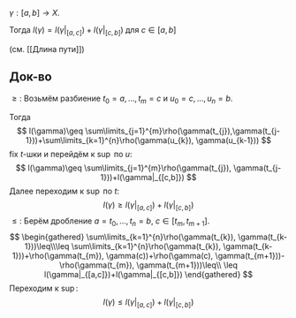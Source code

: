 $\gamma:[a,b]\to X$.

Тогда $l(\gamma)=l(\gamma|_{[a,c]})+l(\gamma|_{[c,b]})$ для $c\in[a,b]$

(см. [[Длина пути]])
## Док-во

$\geq:$ Возьмём разбиение $t_{0}=a, \dots,t_{m}=c$ и $u_{0}=c, \dots,u_{n}=b$.

Тогда 
$$
l(\gamma)\geq \sum\limits_{j=1}^{m}\rho(\gamma(t_{j}),\gamma(t_{j-1}))+\sum\limits_{k=1}^{n}\rho(\gamma(u_{k}), \gamma(u_{k-1}))
$$
fix $t$-шки и перейдём к $\sup$ по $u$:
$$
l(\gamma)\geq \sum\limits_{j=1}^{m}\rho(\gamma(t_{j}), \gamma(t_{j-1}))+l(\gamma|_{[c,b]})
$$
Далее переходим к $\sup$ по $t$:
$$
l(\gamma)\geq l(\gamma|_{[a,c]})+l(\gamma|_{[c,b]})
$$
$\leq:$ Берём дробление $a=t_{0},\dots, t_{n}=b$, $c \in [t_{m}, t_{m+1}]$.
$$
\begin{gathered}
\sum\limits_{k=1}^{n}\rho(\gamma(t_{k}), \gamma(t_{k-1}))\leq\\\leq \sum\limits_{k=1}^{n}\rho(\gamma(t_{k}), \gamma(t_{k-1}))+\rho(\gamma(t_{m}), \gamma(c))+\rho(\gamma(c), \gamma(t_{m+1}))-\rho(\gamma(t_{m}), \gamma(t_{m+1}))\leq\\
\leq l(\gamma|_{[a,c]})+l(\gamma|_{[c,b]})
\end{gathered}
$$
Переходим к $\sup$:
$$
l(\gamma)\leq l(\gamma|_{[a,c]})+l(\gamma|_{[c,b]})
$$
